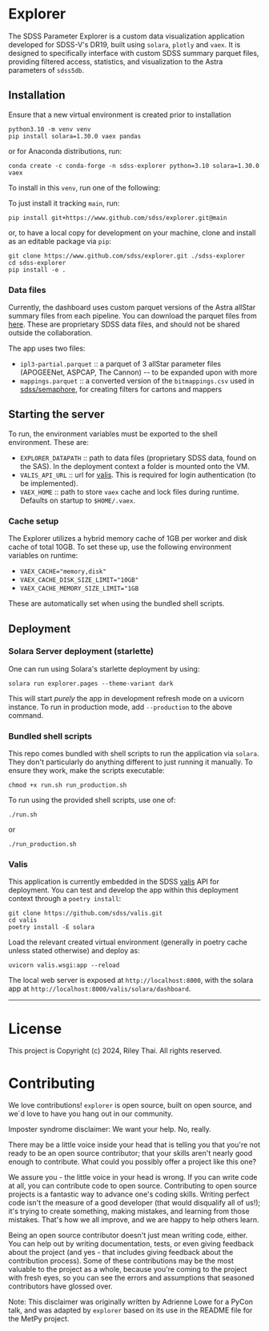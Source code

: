 # Explorer

The SDSS Parameter Explorer is a custom data visualization application developed for SDSS-V's DR19, built using `solara`, `plotly` and `vaex`. It is designed to specifically interface with custom SDSS summary parquet files, providing filtered access, statistics, and visualization to the Astra parameters of `sdss5db`.

## Installation

Ensure that a new virtual environment is created prior to installation
```
python3.10 -m venv venv
pip install solara=1.30.0 vaex pandas
```
or for Anaconda distributions, run:
```
conda create -c conda-forge -n sdss-explorer python=3.10 solara=1.30.0 vaex
```

To install in this `venv`, run one of the following:

To just install it tracking `main`, run:
```
pip install git+https://www.github.com/sdss/explorer.git@main
```
or, to have a local copy for development on your machine, clone and install as an editable package via `pip`:
```
git clone https://www.github.com/sdss/explorer.git ./sdss-explorer
cd sdss-explorer
pip install -e . 
```

### Data files
Currently, the dashboard uses custom parquet versions of the Astra allStar summary files from each pipeline. You can download the parquet files from [here](https://data.sdss5.org/sas/sdsswork/users/u6054929/). These are proprietary SDSS data files, and should not be shared outside the collaboration.

The app uses two files:
- `ipl3-partial.parquet` :: a parquet of 3 allStar parameter files (APOGEENet, ASPCAP, The Cannon) -- to be expanded upon with more
- `mappings.parquet` :: a converted version of the `bitmappings.csv` used in [sdss/semaphore](https://github.com/sdss/semaphore), for creating filters for cartons and mappers

## Starting the server
To run, the environment variables must be exported to the shell environment. These are:

 - `EXPLORER_DATAPATH` :: path to data files (proprietary SDSS data, found on the SAS). In the deployment context a folder is mounted onto the VM.
 - `VALIS_API_URL` :: url for [valis](https://www.github.com/sdss/valis). This is required for login authentication (to be implemented).
 - `VAEX_HOME` :: path to store `vaex` cache and lock files during runtime. Defaults on startup to `$HOME/.vaex`.

### Cache setup
The Explorer utilizes a hybrid memory cache of 1GB per worker and disk cache of total 10GB. To set these up, use the following environment variables on runtime:
 - `VAEX_CACHE="memory,disk"`
 - `VAEX_CACHE_DISK_SIZE_LIMIT="10GB"`
 - `VAEX_CACHE_MEMORY_SIZE_LIMIT="1GB`

 These are automatically set when using the bundled shell scripts.



## Deployment

### Solara Server deployment (starlette)

One can run using Solara's starlette deployment by using:
```
solara run explorer.pages --theme-variant dark
```

This will start _purely_ the app in development refresh mode on a uvicorn instance. To run in production mode, add `--production` to the above command.

### Bundled shell scripts
This repo comes bundled with shell scripts to run the application via `solara`. They don't particularly do anything different to just running it manually. To ensure they work, make the scripts executable:
```
chmod +x run.sh run_production.sh
```

To run using the provided shell scripts, use one of:
```
./run.sh
```
or
```
./run_production.sh
```

### Valis

This application is currently embedded in the SDSS [valis](https://www.github.com/sdss/valis) API for deployment. You can test and develop the app within this deployment context through a `poetry install`:
```
git clone https://github.com/sdss/valis.git
cd valis
poetry install -E solara
```

Load the relevant created virtual environment (generally in poetry cache unless stated otherwise) and deploy as:
```
uvicorn valis.wsgi:app --reload
```

The local web server is exposed at `http://localhost:8000`, with the solara app at `http://localhost:8000/valis/solara/dashboard`.


---
# License
This project is Copyright (c) 2024, Riley Thai. All rights reserved.

# Contributing
We love contributions! `explorer` is open source, built on open source, and we`d love to have you hang out in our community.

Imposter syndrome disclaimer: We want your help. No, really.

There may be a little voice inside your head that is telling you that you're not ready to be an open source contributor; that your skills aren't nearly good enough to contribute. What could you possibly offer a project like this one?

We assure you - the little voice in your head is wrong. If you can write code at all, you can contribute code to open source. Contributing to open source projects is a fantastic way to advance one's coding skills. Writing perfect code isn't the measure of a good developer (that would disqualify all of us!); it's trying to create something, making mistakes, and learning from those mistakes. That's how we all improve, and we are happy to help others learn.

Being an open source contributor doesn't just mean writing code, either. You can help out by writing documentation, tests, or even giving feedback about the project (and yes - that includes giving feedback about the contribution process). Some of these contributions may be the most valuable to the project as a whole, because you're coming to the project with fresh eyes, so you can see the errors and assumptions that seasoned contributors have glossed over.

Note: This disclaimer was originally written by Adrienne Lowe for a PyCon talk, and was adapted by `explorer` based on its use in the README file for the MetPy project.
